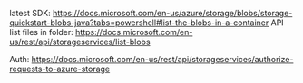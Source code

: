 latest SDK:
https://docs.microsoft.com/en-us/azure/storage/blobs/storage-quickstart-blobs-java?tabs=powershell#list-the-blobs-in-a-container
API list files in folder:
https://docs.microsoft.com/en-us/rest/api/storageservices/list-blobs

Auth:
https://docs.microsoft.com/en-us/rest/api/storageservices/authorize-requests-to-azure-storage
